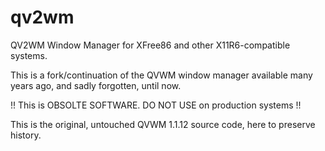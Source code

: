 # qv2wm
QV2WM Window Manager for XFree86 and other X11R6-compatible systems.

This is a fork/continuation of the QVWM window manager available many years ago, and sadly forgotten, until now.

!! This is OBSOLTE SOFTWARE. DO NOT USE on production systems !!


This is the original, untouched QVWM 1.1.12 source code, here to preserve history.